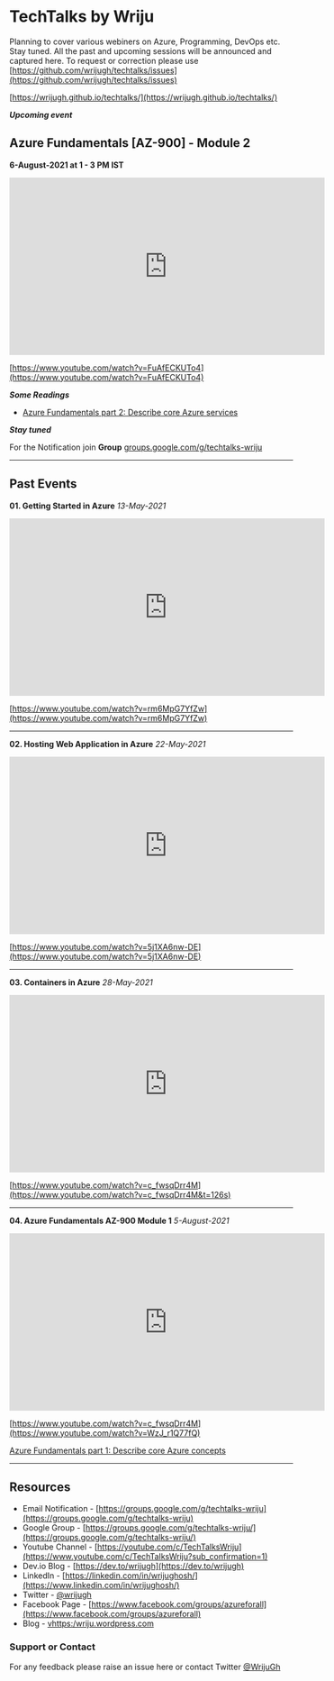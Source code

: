 # TechTalks by Wriju

Planning to cover various webiners on Azure, Programming, DevOps etc. Stay tuned. All the past and upcoming sessions will be announced and captured here. To request or correction please use [https://github.com/wrijugh/techtalks/issues](https://github.com/wrijugh/techtalks/issues)

[https://wrijugh.github.io/techtalks/](https://wrijugh.github.io/techtalks/)

***Upcoming event***

## Azure Fundamentals [AZ-900] - Module 2

**6-August-2021 at 1 - 3 PM IST**

<iframe width="560" height="315" src="https://www.youtube.com/embed/FuAfECKUTo4" title="YouTube video player" frameborder="0" allow="accelerometer; autoplay; clipboard-write; encrypted-media; gyroscope; picture-in-picture" allowfullscreen></iframe>

[https://www.youtube.com/watch?v=FuAfECKUTo4](https://www.youtube.com/watch?v=FuAfECKUTo4)

***Some Readings***

- [Azure Fundamentals part 2: Describe core Azure services](https://docs.microsoft.com/en-us/learn/paths/az-900-describe-core-azure-services)

***Stay tuned***

For the Notification join **Group** [groups.google.com/g/techtalks-wriju](https://groups.google.com/g/techtalks-wriju)  

---

<!-- 
- Function App
- CosmosDB
- Azure DevOps
- Databases in Azure 
-->

## Past Events

**01. Getting Started in Azure** *13-May-2021*

<!-- [Slide - Upcoming]() -->

<iframe width="560" height="315" src="https://www.youtube.com/embed/rm6MpG7YfZw?start=870" title="YouTube video player" frameborder="0" allow="accelerometer; autoplay; clipboard-write; encrypted-media; gyroscope; picture-in-picture" allowfullscreen></iframe>

[https://www.youtube.com/watch?v=rm6MpG7YfZw](https://www.youtube.com/watch?v=rm6MpG7YfZw)

---

**02. Hosting Web Application in Azure** *22-May-2021*

<iframe width="560" height="315" src="https://www.youtube.com/embed/5j1XA6nw-DE" title="YouTube video player" frameborder="0" allow="accelerometer; autoplay; clipboard-write; encrypted-media; gyroscope; picture-in-picture" allowfullscreen></iframe>

[https://www.youtube.com/watch?v=5j1XA6nw-DE](https://www.youtube.com/watch?v=5j1XA6nw-DE)

---

**03. Containers in Azure** *28-May-2021*

<iframe width="560" height="315" src="https://www.youtube.com/embed/c_fwsqDrr4M?start=126" title="YouTube video player" frameborder="0" allow="accelerometer; autoplay; clipboard-write; encrypted-media; gyroscope; picture-in-picture" allowfullscreen></iframe>

[https://www.youtube.com/watch?v=c_fwsqDrr4M](https://www.youtube.com/watch?v=c_fwsqDrr4M&t=126s)

---

**04. Azure Fundamentals AZ-900 Module 1** *5-August-2021*

<iframe width="560" height="315" src="https://www.youtube.com/embed/WzJ_r1Q77fQ" title="YouTube video player" frameborder="0" allow="accelerometer; autoplay; clipboard-write; encrypted-media; gyroscope; picture-in-picture" allowfullscreen></iframe>

[https://www.youtube.com/watch?v=c_fwsqDrr4M](https://www.youtube.com/watch?v=WzJ_r1Q77fQ)

[Azure Fundamentals part 1: Describe core Azure concepts](https://docs.microsoft.com/en-us/learn/paths/az-900-describe-cloud-concepts)

---

## Resources

- Email Notification - [https://groups.google.com/g/techtalks-wriju](https://groups.google.com/g/techtalks-wriju)
- Google Group - [https://groups.google.com/g/techtalks-wriju/](https://groups.google.com/g/techtalks-wriju/)
- Youtube Channel - [https://youtube.com/c/TechTalksWriju](https://www.youtube.com/c/TechTalksWriju?sub_confirmation=1)
- Dev.io Blog - [https://dev.to/wrijugh](https://dev.to/wrijugh)
- LinkedIn - [https://linkedin.com/in/wrijughosh/](https://www.linkedin.com/in/wrijughosh/)
- Twitter - [@wrijugh](https://twitter.com/wrijugh)
- Facebook Page - [https://www.facebook.com/groups/azureforall](https://www.facebook.com/groups/azureforall)
- Blog - [vhttps:/wriju.wordpress.com](https://wriju.wordpress.com/)

### Support or Contact

For any feedback please raise an issue here or contact Twitter [@WrijuGh](https://twitter.com/wrijugh)
